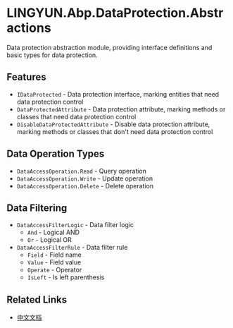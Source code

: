 # LINGYUN.Abp.DataProtection.Abstractions

Data protection abstraction module, providing interface definitions and basic types for data protection.

## Features

* `IDataProtected` - Data protection interface, marking entities that need data protection control
* `DataProtectedAttribute` - Data protection attribute, marking methods or classes that need data protection control
* `DisableDataProtectedAttribute` - Disable data protection attribute, marking methods or classes that don't need data protection control

## Data Operation Types

* `DataAccessOperation.Read` - Query operation
* `DataAccessOperation.Write` - Update operation
* `DataAccessOperation.Delete` - Delete operation

## Data Filtering

* `DataAccessFilterLogic` - Data filter logic
  * `And` - Logical AND
  * `Or` - Logical OR
* `DataAccessFilterRule` - Data filter rule
  * `Field` - Field name
  * `Value` - Field value
  * `Operate` - Operator
  * `IsLeft` - Is left parenthesis

## Related Links

* [中文文档](./README.md)
